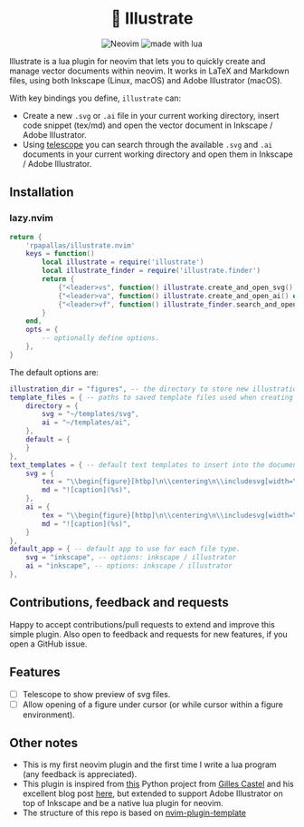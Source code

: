 <h1 align="center">🎨 Illustrate</h1>

<p align="center">

<img src="https://img.shields.io/badge/Neovim-57A143?logo=neovim&logoColor=fff&style=for-the-badge" alt="Neovim" />

<img src="https://img.shields.io/badge/Made%20With%20Lua-2C2D72?logo=lua&logoColor=fff&style=for-the-badge" alt="made with lua" >

</p>

Illustrate is a lua plugin for neovim that lets you to quickly create and
manage vector documents within neovim. It works in LaTeX and Markdown files,
using both Inkscape (Linux, macOS) and Adobe Illustrator (macOS).

With key bindings you define, `illustrate` can:

* Create a new `.svg` or `.ai` file in your current working directory,
  insert code snippet (tex/md) and open the vector document in Inkscape / Adobe Illustrator.
* Using [telescope](https://github.com/nvim-telescope/telescope.nvim) you can search through the
  available `.svg` and `.ai` documents in your current working directory and
  open them in Inkscape / Adobe Illustrator.

<!-- TODO: Include a video/gif showing the main features. --> 

## Installation

### lazy.nvim

```lua
return { 
    'rpapallas/illustrate.nvim'
    keys = function()
        local illustrate = require('illustrate')
        local illustrate_finder = require('illustrate.finder')
        return {
            {"<leader>vs", function() illustrate.create_and_open_svg() end, desc ="create new .svg file, open it in default app and insert code in document."},
            {"<leader>va", function() illustrate.create_and_open_ai() end, desc ="craete new .ai file, open it in default app and insert code in document."},
            {"<leader>vf", function() illustrate_finder.search_and_open() end, desc ="search for illustration files in current directory and open selected one in default app."},
        }
    end,
    opts = {
        -- optionally define options.
    },
}
```

The default options are:

```lua
illustration_dir = "figures", -- the directory to store new illustrations in cwd.
template_files = { -- paths to saved template files used when creating new documents.
    directory = {
        svg = "~/templates/svg",
        ai = "~/templates/ai",
    },
    default = {
    }
},
text_templates = { -- default text templates to insert into the document per file type.
    svg = {
        tex = "\\begin{figure}[htbp]\n\\centering\n\\includesvg[width=\\linewidth]{%s}\n\\caption{caption}\n\\label{fig:label}\n\\end{figure}",
        md = "![caption](%s)",
    },
    ai = {
        tex = "\\begin{figure}[htbp]\n\\centering\n\\includesvg[width=\\linewidth]{%s}\n\\caption{caption}\n\\label{fig:label}\n\\end{figure}",
        md = "![caption](%s)",
    }
},
default_app = { -- default app to use for each file type.
    svg = "inkscape", -- options: inkscape / illustrator
    ai = "inkscape", -- options: inkscape / illustrator
},
```

## Contributions, feedback and requests

Happy to accept contributions/pull requests to extend and improve this simple 
plugin. Also open to feedback and requests for new features, if you open a 
GitHub issue.

## Features

- [ ] Telescope to show preview of svg files.
- [ ] Allow opening of a figure under cursor (or while cursor within a figure environment).

## Other notes

* This is my first neovim plugin and the first time I write a lua program (any feedback is appreciated).
* This plugin is inspired from [this](https://github.com/gillescastel/inkscape-figures) Python project from [Gilles Castel](https://github.com/gillescastel) and his excellent blog post [here](https://castel.dev/post/lecture-notes-2/), but extended to support Adobe Illustrator on top of Inkscape and be a native lua plugin for neovim.
* The structure of this repo is based on [nvim-plugin-template](https://github.com/mistricky/nvim-plugin-template)

